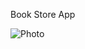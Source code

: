 Book Store App

![Photo](https://github.com/Samiksha-Dalunkar/Book-Store-App/assets/148967935/3195f9fe-c6fa-463e-b897-3647ee3f2ae6)
